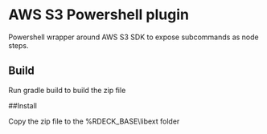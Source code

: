 # AWS S3 Powershell plugin

Powershell wrapper around AWS S3 SDK to expose subcommands as node steps.

## Build

Run gradle build to build the zip file

##Install

Copy the zip file to the %RDECK_BASE\libext folder